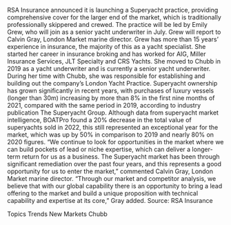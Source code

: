 RSA Insurance announced it is launching a Superyacht practice, providing comprehensive cover for the larger end of the market, which is traditionally professionally skippered and crewed.
The practice will be led by Emily Grew, who will join as a senior yacht underwriter in July. Grew will report to Calvin Gray, London Market marine director.
Grew has more than 15 years’ experience in insurance, the majority of this as a yacht specialist. She started her career in insurance broking and has worked for AIG, Miller Insurance Services, JLT Specialty and CRS Yachts. She moved to Chubb in 2019 as a yacht underwriter and is currently a senior yacht underwriter. During her time with Chubb, she was responsible for establishing and building out the company’s London Yacht Practice.
Superyacht ownership has grown significantly in recent years, with purchases of luxury vessels (longer than 30m) increasing by more than 8% in the first nine months of 2021, compared with the same period in 2019, according to industry publication The Superyacht Group.
Although data from superyacht market intelligence, BOATPro found a 20% decrease in the total value of superyachts sold in 2022, this still represented an exceptional year for the market, which was up by 50% in comparison to 2019 and nearly 80% on 2020 figures.
“We continue to look for opportunities in the market where we can build pockets of lead or niche expertise, which can deliver a longer-term return for us as a business. The Superyacht market has been through significant remediation over the past four years, and this represents a good opportunity for us to enter the market,” commented Calvin Gray, London Market marine director.
“Through our market and competitor analysis, we believe that with our global capability there is an opportunity to bring a lead offering to the market and build a unique proposition with technical capability and expertise at its core,” Gray added.
Source: RSA Insurance

Topics
Trends
New Markets
Chubb
